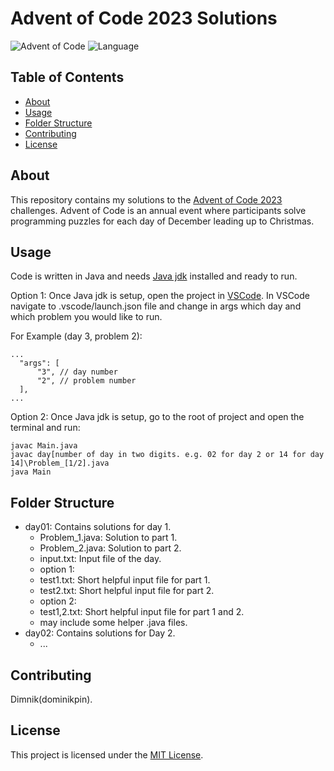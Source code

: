 # Advent of Code 2023 Solutions

![Advent of Code](https://img.shields.io/badge/Advent%20of%20Code-2023-brightgreen.svg)
![Language](https://img.shields.io/badge/Language-Java-blue.svg)

## Table of Contents

- [About](#about)
- [Usage](#usage)
- [Folder Structure](#folder-structure)
- [Contributing](#contributing)
- [License](#license)

## About

This repository contains my solutions to the [Advent of Code 2023](https://adventofcode.com/2023) challenges. Advent of Code is an annual event where participants solve programming puzzles for each day of December leading up to Christmas.

## Usage

Code is written in Java and needs [Java jdk](https://www.geeksforgeeks.org/download-and-install-java-development-kit-jdk-on-windows-mac-and-linux/) installed and ready to run.

Option 1:
Once Java jdk is setup, open the project in [VSCode](https://code.visualstudio.com/download). In VSCode navigate to .vscode/launch.json file and change in args which day and which problem you would like to run.

For Example (day 3, problem 2):
```
...
  "args": [
      "3", // day number
      "2", // problem number
  ],
...
```

Option 2:
Once Java jdk is setup, go to the root of project and open the terminal and run:
```
javac Main.java
javac day[number of day in two digits. e.g. 02 for day 2 or 14 for day 14]\Problem_[1/2].java
java Main
```


## Folder Structure

- day01: Contains solutions for day 1.
  - Problem_1.java: Solution to part 1.
  - Problem_2.java: Solution to part 2.
  - input.txt: Input file of the day.
  - option 1:
  - test1.txt: Short helpful input file for part 1.
  - test2.txt: Short helpful input file for part 2.
  - option 2:
  - test1,2.txt: Short helpful input file for part 1 and 2.
  - may include some helper .java files.
- day02: Contains solutions for Day 2.
  - ...

## Contributing
Dimnik(dominikpin).

## License

This project is licensed under the [MIT License](https://opensource.org/license/mit/).
